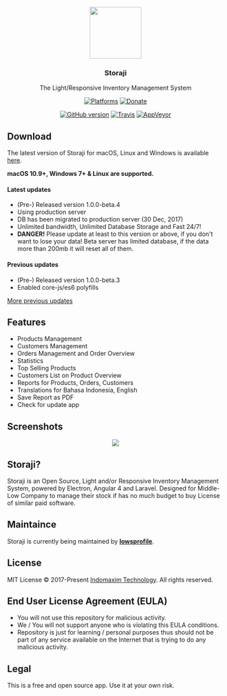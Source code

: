 <p align="center">
  <img src="https://github.com/IndomaximTechID/storaji-ui/blob/master/src/assets/storaji.png?raw=true" height="120" />
  <h3 align="center">Storaji</h3>
  <p align="center">The Light/Responsive Inventory Management System</p>
  <p align="center">
    <a href="https://github.com/IndomaximTechID/storaji/releases"><img src="https://img.shields.io/badge/platform-macOS%20%7C%20Windows%20%7C%20Linux-lightgrey.svg" alt="Platforms"></a>
    <a href="https://www.patreon.com/bePatron?c=1404837"><img src="https://img.shields.io/badge/donate-patreon-red.svg" alt="Donate"></a>
  </p>
  <p align="center">
    <a href="https://github.com/IndomaximTechID/storaji"><img src="https://img.shields.io/github/release/IndomaximTechID/storaji/all.svg" alt="GitHub version"></a>
    <a href="https://travis-ci.org/IndomaximTechID/storaji-ui"><img src="https://api.travis-ci.org/IndomaximTechID/storaji-ui.svg?branch=master" alt="Travis"></a>
    <a href="https://ci.appveyor.com/project/lowsprofile/storaji-ui"><img src="https://ci.appveyor.com/api/projects/status/github/indomaximtechid/storaji-ui?branch=master&svg=true" alt="AppVeyor"></a>
  </p>
</p>

## Download
The latest version of Storaji for macOS, Linux and Windows is available [here](https://github.com/IndomaximTechID/storaji/releases).

**macOS 10.9+, Windows 7+ & Linux are supported.**

#### Latest updates
- (Pre-) Released version 1.0.0-beta.4
- Using production server
- DB has been migrated to production server (30 Dec, 2017)
- Unlimited bandwidth, Unlimited Database Storage and Fast 24/7!
- **DANGER!** Please update at least to this version or above, if you don't want to lose your data! Beta server has limited database, if the data more than 200mb it will reset all of them.

#### Previous updates
- (Pre-) Released version 1.0.0-beta.3
- Enabled core-js/es6 polyfills

[More previous updates](https://github.com/IndomaximTechID/storaji/releases)

## Features
- Products Management
- Customers Management
- Orders Management and Order Overview
- Statistics
- Top Selling Products
- Customers List on Product Overview
- Reports for Products, Orders, Customers
- Translations for Bahasa Indonesia, English
- Save Report as PDF
- Check for update app

## Screenshots
<p align="center">
  <img src="https://github.com/IndomaximTechID/storaji/blob/gh-pages/screenshoots/cover.png?raw=true" />
</p>

## Storaji?
Storaji is an Open Source, Light and/or Responsive Inventory Management System, powered by Electron, Angular 4 and Laravel. Designed for Middle-Low Company to manage their stock if has no much budget to buy License of similar paid software.

## Maintaince
Storaji is currently being maintained by **[lowsprofile](https://github.com/lowsprofile)**.

## License
MIT License © 2017-Present [Indomaxim Technology](https://github.com/IndomaximTechID). All rights reserved.

## End User License Agreement (EULA)
- You will not use this repository for malicious activity.
- We / You will not support anyone who is violating this EULA conditions.
- Repository is just for learning / personal purposes thus should not be part of any service available on the Internet that is trying to do any malicious activity.

## Legal
This is a free and open source app. Use it at your own risk.